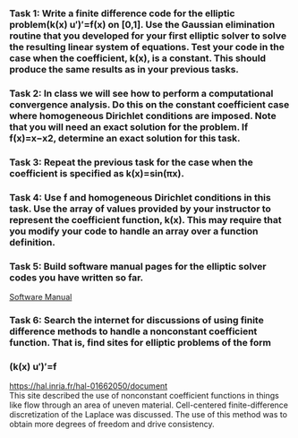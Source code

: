 ### Task 1: Write a finite difference code for the elliptic problem(k(x) u′)′=f(x) on [0,1]. Use the Gaussian elimination routine that you developed for your first elliptic solver to solve the resulting linear system of equations. Test your code in the case when the coefficient, k(x), is a constant. This should produce the same results as in your previous tasks.  
  
### Task 2: In class we will see how to perform a computational convergence analysis. Do this on the constant coefficient case where homogeneous Dirichlet conditions are imposed. Note that you will need an exact solution for the problem. If f(x)=x−x2, determine an exact solution for this task.  
  
### Task 3: Repeat the previous task for the case when the coefficient is specified as k(x)=sin(πx).  
  
### Task 4: Use f and homogeneous Dirichlet conditions in this task. Use the array of values provided by your instructor to represent the coefficient function, k(x). This may require that you modify your code to handle an array over a function definition.  
  
### Task 5: Build software manual pages for the elliptic solver codes you have written so far.  
[Software Manual](https://gftbs.github.io/math5620/Software_Manual/toc)  
  
### Task 6: Search the internet for discussions of using finite difference methods to handle a nonconstant coefficient function. That is, find sites for elliptic problems of the form
### (k(x) u′)′=f  
https://hal.inria.fr/hal-01662050/document  
This site described the use of nonconstant coefficient functions in things like flow through an area of uneven material. Cell-centered finite-difference discretization of the Laplace was discussed. The use of this method was to obtain more degrees of freedom and drive consistency.
